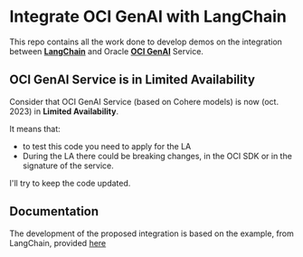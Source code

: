 # Integrate OCI GenAI with LangChain
This repo contains all the work done to develop demos on the integration between [**LangChain**](https://www.langchain.com/) and Oracle [**OCI GenAI**](https://www.oracle.com/artificial-intelligence/generative-ai/large-language-models/) Service.

## OCI GenAI Service is in Limited Availability
Consider that OCI GenAI Service (based on Cohere models) is now (oct. 2023) in **Limited Availability**.

It means that:
* to test this code you need to apply for the LA
* During the LA there could be breaking changes, in the OCI SDK or in the signature of the service.

I'll try to keep the code updated.

## Documentation
The development of the proposed integration is based on the example, from LangChain, provided [here](https://python.langchain.com/docs/modules/model_io/models/llms/custom_llm)


